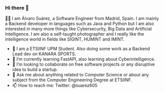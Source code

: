 ### Hi there 👋
👨‍💻
I am Álvaro Suárez, a Software Engineer from Madrid, Spain. I am mainly a Backend developer in languages such as Java and Python but I am also interested in many more things like Cybersecurity, Big Data and Artificial Intelligence.
I am also a self-taught photographer and I really like the intelligence world in fields like SIGINT, HUMINT and IMINT.

- 🔭 I am a ETSIINF UPM Student. Also doing some work as a Backend Lead dev on KANARA SPORTS.
- 🌱 I’m currently learning FastAPI, also learning about Cyberintelligence.
- 👯 I’m looking to collaborate on free software projects or any disruptive idea to build a startup.
- 💬 Ask me about anything related to Computer Science or about any subject from the Computer Engineering Degree at ETSIINF.
- 📫 How to reach me: Twitter: @suarez605

<!--
**suarez605/suarez605** is a ✨ _special_ ✨ repository because its `README.md` (this file) appears on your GitHub profile.

Here are some ideas to get you started:

- 🔭 I’m currently working on ...
- 🌱 I’m currently learning ...
- 👯 I’m looking to collaborate on ...
- 🤔 I’m looking for help with ...
- 💬 Ask me about ...
- 📫 How to reach me: ...
- 😄 Pronouns: ...
- ⚡ Fun fact: ...
-->
